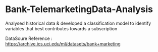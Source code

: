 # Bank-TelemarketingData-Analysis
Analysed historical data &amp; developed a classification model to identify variables that best contributes towards a subscription

DataSoure Reference : https://archive.ics.uci.edu/ml/datasets/bank+marketing

